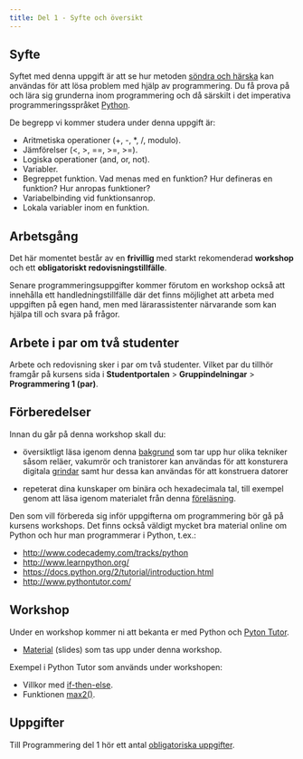 ```yaml
---
title: Del 1 - Syfte och översikt
---
```

 
## Syfte

Syftet med denna uppgift är att se hur
metoden
[söndra och härska](https://sv.wikipedia.org/wiki/S%C3%B6ndra_och_h%C3%A4rska)
kan användas för att lösa problem med hjälp av programmering. Du få prova på och
lära sig grunderna inom programmering och då särskilt i det imperativa
programmeringsspråket
[Python](https://sv.wikipedia.org/wiki/Python_(programspr%C3%A5k)). 

De begrepp vi kommer studera under denna uppgift är:

- Aritmetiska operationer (+, -, *, /, modulo).
- Jämförelser (<, >, ==, >=, >=).
- Logiska operationer (and, or, not).
- Variabler.
- Begreppet funktion. Vad menas med en funktion? Hur defineras en funktion? Hur
  anropas funktioner?
- Variabelbinding vid funktionsanrop.
- Lokala variabler inom en funktion.

## Arbetsgång

Det här momentet består av en **frivillig** med starkt rekomenderad **workshop** och ett
**obligatoriskt redovisningstillfälle**.

Senare programmeringsuppgifter kommer förutom en workshop också att innehålla
ett handledningstillfälle där det finns möjlighet att arbeta med uppgiften på
egen hand, men med lärarassistenter närvarande som kan hjälpa till och svara på
frågor.

## Arbete i par om två studenter

Arbete och redovisning sker i par om två studenter. Vilket par du tillhör
framgår på kursens sida i **Studentportalen** > **Gruppindelningar** >
**Programmering 1 (par)**.

## Förberedelser

Innan du går på denna workshop skall du:

- översiktligt läsa igenom denna
[bakgrund][1] som
tar upp hur olika tekniker såsom reläer, vakumrör och tranistorer kan användas
för att konsturera
digitala [grindar](https://sv.wikipedia.org/wiki/Logisk_grind) samt hur dessa
kan användas för att konstruera datorer

- repeterat dina kunskaper om binära och hexadecimala tal, till exempel genom
  att läsa igenom materialet från
  denna
  [föreläsning][2].
  
Den som vill förbereda sig inför uppgifterna om programmering bör gå på kursens
workshops. Det finns också väldigt mycket bra material online om Python och hur
man programmerar i Python, t.ex.:

- http://www.codecademy.com/tracks/python
- http://www.learnpython.org/
- https://docs.python.org/2/tutorial/introduction.html
- http://www.pythontutor.com/


## Workshop ##

Under en workshop kommer ni att bekanta er med Python och [Pyton Tutor](http://www.pythontutor.com/). 

- [Material][3] (slides) som tas upp under denna workshop.

Exempel i Python Tutor som används under workshopen:

- Villkor med [if-then-else](http://tinyurl.com/qaawg6d).
- Funktionen [max2()](http://tinyurl.com/nvbp8fw).

## Uppgifter 

Till Programmering del 1 hör ett antal [obligatoriska uppgifter](assignment). 


[1]: https://github.com/uu-it-teaching/1DT051-2016/raw/master/problem_solving/python/part_1/1DT051_2016_programming_part_1_background.pdf 

[2]: https://github.com/uu-it-teaching/1DT051-2016/raw/master/problem_solving/python/part_1/1DT051_2016_bin_hex_numbers_lecture.pdf

[3]: https://github.com/uu-it-teaching/1DT051-2016/raw/master/problem_solving/python/part_1/1DT051_2016_programming_part_1_workshop.pdf
